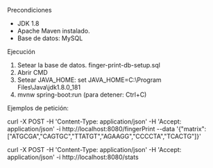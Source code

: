 Precondiciones
- JDK 1.8
- Apache Maven instalado. 
- Base de datos: MySQL 

Ejecución
1) Setear la base de datos.
finger-print-db-setup.sql
2) Abrir CMD
3) Setear JAVA_HOME: set JAVA_HOME=C:\Program Files\Java\jdk1.8.0_181
4) mvnw spring-boot:run (para detener: Ctrl+C)


Ejemplos de petición:

curl -X POST -H 'Content-Type: application/json' -H 'Accept: application/json' -i http://localhost:8080/fingerPrint --data '{"matrix":["ATGCGA","CAGTGC","TTATGT","AGAAGG","CCCCTA","TCACTG"]}'

curl -X POST -H 'Content-Type: application/json' -H 'Accept: application/json' -i http://localhost:8080/stats
